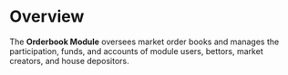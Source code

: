 # **Overview**

The **Orderbook Module** oversees market order books and manages the participation, funds, and accounts of module users, bettors, market creators, and house depositors.

